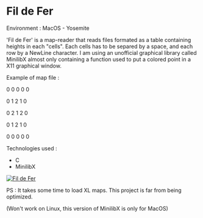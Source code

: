 # Fil de Fer
Environment : MacOS - Yosemite

'Fil de Fer' is a map-reader that reads files formated as a table containing heights in each "cells". Each cells has to be separed by a space, and each row by a NewLine character. I am using an unofficial graphical library called MinilibX almost only containing a function used to put a colored point in a X11 graphical window.

Example of map file :

0 0 0 0 0 

0 1 2 1 0 

0 2 1 2 0 

0 1 2 1 0 

0 0 0 0 0 

Technologies used :
- C
- MinilibX

[![Fil de Fer](http://img.youtube.com/vi/JXUtPSdU8tw/0.jpg)](https://youtu.be/JXUtPSdU8tw "Fil de Fer")

PS : It takes some time to load XL maps. This project is far from being optimized.

(Won't work on Linux, this version of MinilibX is only for MacOS)
